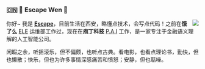 ### :cn: :octopus: Escape Wen 👋

<img align="right" src="https://github-readme-stats.vercel.app/api?username=escapelife&show_icons=true&icon_color=0366d6&text_color=24292e&bg_color=ffffff&hide_title=true" />

你好~ 我是 [**Escape**](https://www.escapelife.site/)，目前生活在西安，略懂点技术，会写点代码！之前在**饿了么** [ELE](https://www.ele.me/) 运维部工作过，现在在**庖丁科技** [P.A.I](https://paodingai.com/) 工作，是一家专注于金融语义理解的人工智能公司。

闲暇之余，听摇滚乐，但不偏颇，也听点古典。看电影，也看点理论书，勤快，但也懒散；快乐，但也为许多事情深感痛苦和愤怒；安静，但也聒噪。
